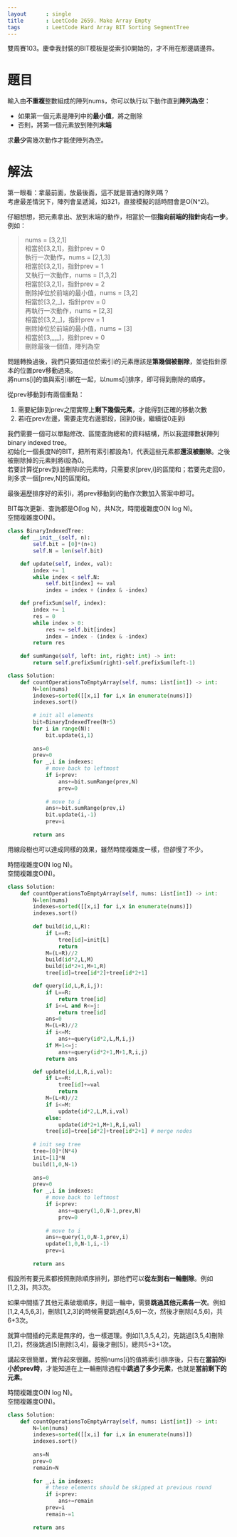```yaml
--- 
layout      : single
title       : LeetCode 2659. Make Array Empty
tags        : LeetCode Hard Array BIT Sorting SegmentTree
---
```

雙周賽103。慶幸我封裝的BIT模板是從索引0開始的，才不用在那邊調邊界。  

# 題目
輸入由**不重複**整數組成的陣列nums，你可以執行以下動作直到**陣列為空**：  
- 如果第一個元素是陣列中的**最小值**，將之刪除  
- 否則，將第一個元素放到陣列**末端**  

求**最少**需幾次動作才能使陣列為空。  

# 解法
第一眼看：拿最前面，放最後面，這不就是普通的隊列嗎？  
考慮最差情況下，陣列會呈遞減，如321，直接模擬的話時間會是O(N^2)。  

仔細想想，把元素拿出、放到末端的動作，相當於一個**指向前端的指針向右一步**。  
例如：  
> nums = [3,2,1]  
> 相當於[3,2,1]，指針prev = 0  
> 執行一次動作，nums = [2,1,3]  
> 相當於[3,2,1]，指針prev = 1  
> 又執行一次動作，nums = [1,3,2]  
> 相當於[3,2,1]，指針prev = 2  
> 刪除掉位於前端的最小值，nums = [3,2]  
> 相當於[3,2,\_]，指針prev = 0  
> 再執行一次動作，nums = [2,3]  
> 相當於[3,2,\_]，指針prev = 1  
> 刪除掉位於前端的最小值，nums = [3]  
> 相當於[3,\_,\_]，指針prev = 0  
> 刪除最後一個值，陣列為空  

問題轉換過後，我們只要知道位於索引i的元素應該是**第幾個被刪除**，並從指針原本的位置prev移動過來。  
將nums[i]的值與索引i綁在一起，以nums[i]排序，即可得到刪除的順序。  

從prev移動到i有兩個重點：  
1. 需要紀錄i到prev之間實際上**剩下幾個元素**，才能得到正確的移動次數  
2. 若i在prev左邊，需要走完右邊那段，回到0後，繼續從0走到i  

我們需要一個可以單點修改、區間查詢總和的資料結構，所以我選擇數狀陣列binary indexed tree。  
初始化一個長度N的BIT，把所有索引都設為1，代表這些元素都**還沒被刪除**。之後被刪除掉的元素則將i設為0。  
若要計算從prev到i並刪除i的元素時，只需要求[prev,i]的區間和；若要先走回0，則多求一個[prev,N]的區間和。  

最後遍歷排序好的索引i，將prev移動到i的動作次數加入答案中即可。  

BIT每次更新、查詢都是O(log N)，共N次，時間複雜度O(N log N)。  
空間複雜度O(N)。  

```python
class BinaryIndexedTree:
    def __init__(self, n):
        self.bit = [0]*(n+1)
        self.N = len(self.bit)

    def update(self, index, val):
        index += 1
        while index < self.N:
            self.bit[index] += val
            index = index + (index & -index)

    def prefixSum(self, index):
        index += 1
        res = 0
        while index > 0:
            res += self.bit[index]
            index = index - (index & -index)
        return res
    
    def sumRange(self, left: int, right: int) -> int:
        return self.prefixSum(right)-self.prefixSum(left-1)

class Solution:
    def countOperationsToEmptyArray(self, nums: List[int]) -> int:
        N=len(nums)
        indexes=sorted([[x,i] for i,x in enumerate(nums)])
        indexes.sort()
        
        # init all elements
        bit=BinaryIndexedTree(N+5)
        for i in range(N):
            bit.update(i,1)
        
        ans=0
        prev=0
        for _,i in indexes:
            # move back to leftmost
            if i<prev: 
                ans+=bit.sumRange(prev,N)
                prev=0
            
            # move to i
            ans+=bit.sumRange(prev,i)
            bit.update(i,-1)
            prev=i
        
        return ans
```

用線段樹也可以達成同樣的效果，雖然時間複雜度一樣，但卻慢了不少。  

時間複雜度O(N log N)。  
空間複雜度O(N)。  

```python
class Solution:
    def countOperationsToEmptyArray(self, nums: List[int]) -> int:
        N=len(nums)
        indexes=sorted([[x,i] for i,x in enumerate(nums)])
        indexes.sort()
        
        def build(id,L,R):
            if L==R:
                tree[id]=init[L]
                return
            M=(L+R)//2
            build(id*2,L,M)
            build(id*2+1,M+1,R)
            tree[id]=tree[id*2]+tree[id*2+1]

        def query(id,L,R,i,j):
            if L==R:
                return tree[id]
            if i<=L and R<=j:
                return tree[id]
            ans=0
            M=(L+R)//2
            if i<=M:
                ans+=query(id*2,L,M,i,j)
            if M+1<=j:
                ans+=query(id*2+1,M+1,R,i,j)
            return ans

        def update(id,L,R,i,val):
            if L==R:
                tree[id]+=val
                return
            M=(L+R)//2
            if i<=M:
                update(id*2,L,M,i,val)
            else:
                update(id*2+1,M+1,R,i,val)
            tree[id]=tree[id*2]+tree[id*2+1] # merge nodes
            
        # init seg tree
        tree=[0]*(N*4)
        init=[1]*N
        build(1,0,N-1)
        
        ans=0
        prev=0
        for _,i in indexes:
            # move back to leftmost
            if i<prev: 
                ans+=query(1,0,N-1,prev,N)
                prev=0
            
            # move to i
            ans+=query(1,0,N-1,prev,i)
            update(1,0,N-1,i,-1)
            prev=i
        
        return ans
```

假設所有要元素都按照刪除順序排列，那他們可以**從左到右一輪刪除**。例如[1,2,3]，共3次。  

如果中間插了其他元素破壞順序，則這一輪中，需要**跳過其他元素各一次**。例如[1,2,4,5,6,3]，刪除[1,2,3]的時候需要跳過[4,5,6]一次，然後才刪除[4,5,6]，共6+3次。  

就算中間插的元素是無序的，也一樣道理。例如[1,3,5,4,2]，先跳過[3,5,4]刪除[1,2]，然後跳過[5]刪除[3,4]，最後才刪[5]，總共5+3+1次。  

講起來很簡單，實作起來很難。按照nums[i]的值將索引i排序後，只有在**當前的i小於prev時**，才能知道在上一輪刪除過程中**跳過了多少元素**，也就是**當前剩下的元素**。  

時間複雜度O(N log N)。  
空間複雜度O(N)。  

```python
class Solution:
    def countOperationsToEmptyArray(self, nums: List[int]) -> int:
        N=len(nums)
        indexes=sorted([[x,i] for i,x in enumerate(nums)])
        indexes.sort()
        
        ans=N
        prev=0
        remain=N
        
        for _,i in indexes:
            # these elements should be skipped at previous round
            if i<prev:
                ans+=remain
            prev=i
            remain-=1
            
        return ans
```